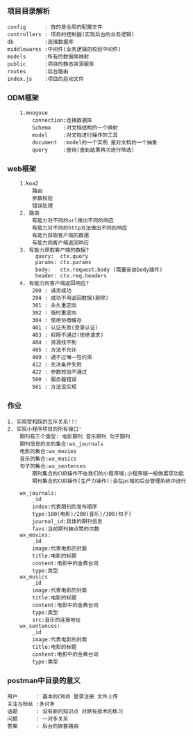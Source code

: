 ### 项目目录解析
    config      : 放的是全局的配置文件
    controllers : 项目的控制器(实现后台的业务逻辑)
    db          :连接数据库
    middlewares :中间件(业务逻辑的校验中间件)
    models      :所有的数据库映射
    public      :项目的静态资源服务
    routes      :后台路由
    index.js    :项目的启动文件

### ODM框架
        1.moogose
            connection:连接数据库
            Schema    :对文档结构的一个映射
            model     :对文档进行操作的工具
            document  :model的一个实例 是对文档的一个抽象
            query     :查询(查到结果再次进行筛选)


### web框架
        1.koa2
            路由
            参数校验
            错误处理
        2. 路由
            有能力对不同的url做出不同的响应
            有能力对不同的http方法做出不同的响应
            有能力获取客户端的数据
            有能力向客户端返回响应
        3. 有能力获取客户端的数据?
             query:  ctx.query
             params: ctx.params
             body:   ctx.request.body (需要安装body插件)
             header: ctx.req.headers
        4. 有能力向客户端返回响应?
            200 : 请求成功
            204 : 成功不用返回数据(删除)
            301 : 永久重定向
            302 : 临时重定向
            304 : 使用协商缓存
            401 : 认证失败(登录认证)
            403 : 权限不通过(拒绝请求)
            404 : 资源找不到
            405 : 方法不允许
            409 : 通不过唯一性约束
            412 : 先决条件失败
            422 : 参数校验不通过
            500 : 服务器错误
            501 : 方法没实现

### 作业
    1. 实现赞和踩的互斥关系!!!
    2. 实现小程序项目的所有接口'
        期刊有三个类型: 电影期刊 音乐期刊 句子期刊
        期刊信息的总的集合:wx_journals
        电影的集合:wx_movies
        音乐的集合:wx_musics
        句子的集合:wx_sentences
            期刊集合的CUD操作不在我们的小程序端;小程序端一般做展现功能
            期刊集合的CUD操作(生产力操作):会在pc端的后台管理系统中进行

        wx_journals:
            _id
            index:代表期刊的发布顺序
            type:100(电影)/200(音乐)/300(句子)
            journal_id:具体的期刊信息
            favs:当前期刊被点赞的次数
        wx_movies:
            _id
            image:代表电影的封面
            title:电影的标题
            content:电影中的金典台词
            type:类型
        wx_musics
            _id
            image:代表电影的封面
            title:电影的标题
            content:电影中的金典台词
            type:类型
            src:音乐的连接地址
        wx_sentences:
            _id
            image:代表电影的封面
            title:电影的标题
            content:电影中的金典台词
            type:类型



### postman中目录的意义
    用户      : 基本的CRUD 登录注册 文件上传
    关注与粉丝 :多对多
    话题      : 没有新的知识点 对原有技术的练习
    问题      : 一对多关系
    答案      : 后台的嵌套路由




